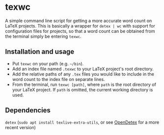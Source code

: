 # texwc
A simple command line script for getting a more accurate word count on LaTeX projects. This is basically a wrapper for `detex | wc` with support for configuration files for projects, so that a word count can be obtained from the terminal simply be entering `texwc`.

## Installation and usage
* Put `texwc` on your path (e.g. `~/bin`).
* Add an index file named `.texwc` to your LaTeX project's root directory.
* Add the relative paths of any `.tex` files you would like to include in the word count to the index file on separate lines.
* From the terminal, run `texwc [path]`, where `path` is the root directory of your LaTeX project. If `path` is omitted, the current working directory is used.

## Dependencies
`detex` (`sudo apt install texlive-extra-utils`, or see [OpenDetex](https://github.com/yjkimjunior/opendetex) for a more recent version)
